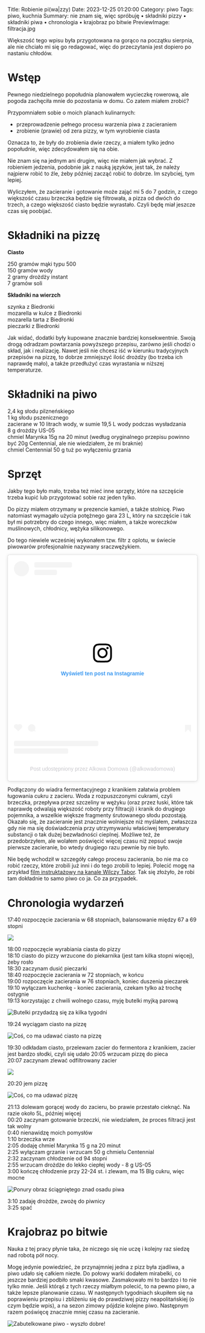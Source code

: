 Title: Robienie pi(wa|zzy)
Date: 2023-12-25 01:20:00
Category: piwo
Tags: piwo, kuchnia
Summary: nie znam się, więc spróbuję • składniki pizzy • składniki piwa • chronologia • krajobraz po bitwie
PreviewImage: filtracja.jpg

Większość tego wpisu była przygotowana na gorąco na początku sierpnia, ale nie chciało mi się go redagować, więc do przeczytania jest dopiero po nastaniu chłodów.

# Wstęp

Pewnego niedzielnego popołudnia planowałem wycieczkę rowerową, ale pogoda zachęciła mnie do pozostania w domu. Co zatem miałem zrobić?

Przypomniałem sobie o moich planach kulinarnych:

 - przeprowadzenie pełnego procesu warzenia piwa z zacieraniem
 - zrobienie (prawie) od zera pizzy, w tym wyrobienie ciasta

Oznacza to, że były do zrobienia dwie rzeczy, a miałem tylko jedno popołudnie, więc zdecydowałem się na obie.

Nie znam się na jednym ani drugim, więc nie miałem jak wybrać. Z robieniem jedzenia, podobnie jak z nauką języków, jest tak, że należy najpierw robić to źle, żeby później zacząć robić to dobrze. Im szybciej, tym lepiej.

Wyliczyłem, że zacieranie i gotowanie może zająć mi 5 do 7 godzin, z czego większość czasu brzeczka będzie się filtrowała, a pizza od dwóch do trzech, a czego większość ciasto będzie wyrastało. Czyli będę miał jeszcze czas się poobijać.

# Składniki na pizzę

**Ciasto**

250 gramów mąki typu 500  
150 gramów wody  
2 gramy drożdży instant  
7 gramów soli  

**Składniki na wierzch**

szynka z Biedronki  
mozarella w kulce z Biedronki  
mozarella tarta z Biedronki  
pieczarki z Biedronki  

Jak widać, dodatki były kupowane znacznie bardziej konsekwentnie. Swoją drogą odradzam powtarzania powyższego przepisu, zarówno jeśli chodzi o skład, jak i realizację. Nawet jeśli nie chcesz iść w kierunku tradycyjnych przepisów na pizzę, to dobrze zmniejszyć ilość drożdży (bo trzeba ich naprawdę mało), a także przedłużyć czas wyrastania w niższej temperaturze.

# Składniki na piwo

2,4 kg słodu pilzneńskiego  
1 kg słodu pszenicznego  
zacierane w 10 litrach wody, w sumie 19,5 L wody podczas wysładzania  
8 g drożdży US-05  
chmiel Marynka 15g na 20 minut (według oryginalnego przepisu powinno być 20g Centennial, ale nie wiedziałem, że mi braknie)  
chmiel Centennial 50 g tuż po wyłączeniu grzania  

# Sprzęt

Jakby tego było mało, trzeba też mieć inne sprzęty, które na szczęście trzeba kupić lub przygotować sobie raz jeden tylko.

Do pizzy miałem otrzymany w prezencie kamień, a także stolnicę. Piwo natomiast wymagało użycia potężnego gara 23 L, który na szczęście i tak był mi potrzebny do czego innego, więc miałem, a także woreczków muślinowych, chłodnicy, wężyka silikonowego.

Do tego niewiele wcześniej wykonałem tzw. filtr z oplotu, w świecie piwowarów profesjonalnie nazywany sraczwężykiem.

<blockquote class="instagram-media" data-instgrm-captioned data-instgrm-permalink="https://www.instagram.com/p/CvLDa06rVPn/?utm_source=ig_embed&amp;utm_campaign=loading" data-instgrm-version="14" style=" background:#FFF; border:0; border-radius:3px; box-shadow:0 0 1px 0 rgba(0,0,0,0.5),0 1px 10px 0 rgba(0,0,0,0.15); margin: 1px; max-width:540px; min-width:326px; padding:0; width:99.375%; width:-webkit-calc(100% - 2px); width:calc(100% - 2px);"><div style="padding:16px;"> <a href="https://www.instagram.com/p/CvLDa06rVPn/?utm_source=ig_embed&amp;utm_campaign=loading" style=" background:#FFFFFF; line-height:0; padding:0 0; text-align:center; text-decoration:none; width:100%;" target="_blank"> <div style=" display: flex; flex-direction: row; align-items: center;"> <div style="background-color: #F4F4F4; border-radius: 50%; flex-grow: 0; height: 40px; margin-right: 14px; width: 40px;"></div> <div style="display: flex; flex-direction: column; flex-grow: 1; justify-content: center;"> <div style=" background-color: #F4F4F4; border-radius: 4px; flex-grow: 0; height: 14px; margin-bottom: 6px; width: 100px;"></div> <div style=" background-color: #F4F4F4; border-radius: 4px; flex-grow: 0; height: 14px; width: 60px;"></div></div></div><div style="padding: 19% 0;"></div> <div style="display:block; height:50px; margin:0 auto 12px; width:50px;"><svg width="50px" height="50px" viewBox="0 0 60 60" version="1.1" xmlns="https://www.w3.org/2000/svg" xmlns:xlink="https://www.w3.org/1999/xlink"><g stroke="none" stroke-width="1" fill="none" fill-rule="evenodd"><g transform="translate(-511.000000, -20.000000)" fill="#000000"><g><path d="M556.869,30.41 C554.814,30.41 553.148,32.076 553.148,34.131 C553.148,36.186 554.814,37.852 556.869,37.852 C558.924,37.852 560.59,36.186 560.59,34.131 C560.59,32.076 558.924,30.41 556.869,30.41 M541,60.657 C535.114,60.657 530.342,55.887 530.342,50 C530.342,44.114 535.114,39.342 541,39.342 C546.887,39.342 551.658,44.114 551.658,50 C551.658,55.887 546.887,60.657 541,60.657 M541,33.886 C532.1,33.886 524.886,41.1 524.886,50 C524.886,58.899 532.1,66.113 541,66.113 C549.9,66.113 557.115,58.899 557.115,50 C557.115,41.1 549.9,33.886 541,33.886 M565.378,62.101 C565.244,65.022 564.756,66.606 564.346,67.663 C563.803,69.06 563.154,70.057 562.106,71.106 C561.058,72.155 560.06,72.803 558.662,73.347 C557.607,73.757 556.021,74.244 553.102,74.378 C549.944,74.521 548.997,74.552 541,74.552 C533.003,74.552 532.056,74.521 528.898,74.378 C525.979,74.244 524.393,73.757 523.338,73.347 C521.94,72.803 520.942,72.155 519.894,71.106 C518.846,70.057 518.197,69.06 517.654,67.663 C517.244,66.606 516.755,65.022 516.623,62.101 C516.479,58.943 516.448,57.996 516.448,50 C516.448,42.003 516.479,41.056 516.623,37.899 C516.755,34.978 517.244,33.391 517.654,32.338 C518.197,30.938 518.846,29.942 519.894,28.894 C520.942,27.846 521.94,27.196 523.338,26.654 C524.393,26.244 525.979,25.756 528.898,25.623 C532.057,25.479 533.004,25.448 541,25.448 C548.997,25.448 549.943,25.479 553.102,25.623 C556.021,25.756 557.607,26.244 558.662,26.654 C560.06,27.196 561.058,27.846 562.106,28.894 C563.154,29.942 563.803,30.938 564.346,32.338 C564.756,33.391 565.244,34.978 565.378,37.899 C565.522,41.056 565.552,42.003 565.552,50 C565.552,57.996 565.522,58.943 565.378,62.101 M570.82,37.631 C570.674,34.438 570.167,32.258 569.425,30.349 C568.659,28.377 567.633,26.702 565.965,25.035 C564.297,23.368 562.623,22.342 560.652,21.575 C558.743,20.834 556.562,20.326 553.369,20.18 C550.169,20.033 549.148,20 541,20 C532.853,20 531.831,20.033 528.631,20.18 C525.438,20.326 523.257,20.834 521.349,21.575 C519.376,22.342 517.703,23.368 516.035,25.035 C514.368,26.702 513.342,28.377 512.574,30.349 C511.834,32.258 511.326,34.438 511.181,37.631 C511.035,40.831 511,41.851 511,50 C511,58.147 511.035,59.17 511.181,62.369 C511.326,65.562 511.834,67.743 512.574,69.651 C513.342,71.625 514.368,73.296 516.035,74.965 C517.703,76.634 519.376,77.658 521.349,78.425 C523.257,79.167 525.438,79.673 528.631,79.82 C531.831,79.965 532.853,80.001 541,80.001 C549.148,80.001 550.169,79.965 553.369,79.82 C556.562,79.673 558.743,79.167 560.652,78.425 C562.623,77.658 564.297,76.634 565.965,74.965 C567.633,73.296 568.659,71.625 569.425,69.651 C570.167,67.743 570.674,65.562 570.82,62.369 C570.966,59.17 571,58.147 571,50 C571,41.851 570.966,40.831 570.82,37.631"></path></g></g></g></svg></div><div style="padding-top: 8px;"> <div style=" color:#3897f0; font-family:Arial,sans-serif; font-size:14px; font-style:normal; font-weight:550; line-height:18px;">Wyświetl ten post na Instagramie</div></div><div style="padding: 12.5% 0;"></div> <div style="display: flex; flex-direction: row; margin-bottom: 14px; align-items: center;"><div> <div style="background-color: #F4F4F4; border-radius: 50%; height: 12.5px; width: 12.5px; transform: translateX(0px) translateY(7px);"></div> <div style="background-color: #F4F4F4; height: 12.5px; transform: rotate(-45deg) translateX(3px) translateY(1px); width: 12.5px; flex-grow: 0; margin-right: 14px; margin-left: 2px;"></div> <div style="background-color: #F4F4F4; border-radius: 50%; height: 12.5px; width: 12.5px; transform: translateX(9px) translateY(-18px);"></div></div><div style="margin-left: 8px;"> <div style=" background-color: #F4F4F4; border-radius: 50%; flex-grow: 0; height: 20px; width: 20px;"></div> <div style=" width: 0; height: 0; border-top: 2px solid transparent; border-left: 6px solid #f4f4f4; border-bottom: 2px solid transparent; transform: translateX(16px) translateY(-4px) rotate(30deg)"></div></div><div style="margin-left: auto;"> <div style=" width: 0px; border-top: 8px solid #F4F4F4; border-right: 8px solid transparent; transform: translateY(16px);"></div> <div style=" background-color: #F4F4F4; flex-grow: 0; height: 12px; width: 16px; transform: translateY(-4px);"></div> <div style=" width: 0; height: 0; border-top: 8px solid #F4F4F4; border-left: 8px solid transparent; transform: translateY(-4px) translateX(8px);"></div></div></div> <div style="display: flex; flex-direction: column; flex-grow: 1; justify-content: center; margin-bottom: 24px;"> <div style=" background-color: #F4F4F4; border-radius: 4px; flex-grow: 0; height: 14px; margin-bottom: 6px; width: 224px;"></div> <div style=" background-color: #F4F4F4; border-radius: 4px; flex-grow: 0; height: 14px; width: 144px;"></div></div></a><p style=" color:#c9c8cd; font-family:Arial,sans-serif; font-size:14px; line-height:17px; margin-bottom:0; margin-top:8px; overflow:hidden; padding:8px 0 7px; text-align:center; text-overflow:ellipsis; white-space:nowrap;"><a href="https://www.instagram.com/p/CvLDa06rVPn/?utm_source=ig_embed&amp;utm_campaign=loading" style=" color:#c9c8cd; font-family:Arial,sans-serif; font-size:14px; font-style:normal; font-weight:normal; line-height:17px; text-decoration:none;" target="_blank">Post udostępniony przez Alkowa Domowa (@alkowadomowa)</a></p></div></blockquote>
<script async src="https://www.instagram.com/embed.js"></script>

Podłączony do wiadra fermentacyjnego z kranikiem załatwia problem ługowania cukru z zacieru. Woda z rozpuszczonymi cukrami, czyli brzeczka, przepływa przez szczeliny w wężyku (oraz przez łuski, które tak naprawdę odwalają większość roboty przy filtracji) i kranik do drugiego pojemnika, a wszelkie większe fragmenty śrutowanego słodu pozostają. Okazało się, że zacieranie jest znacznie wolniejsze niż myślałem, zwłaszcza gdy nie ma się doświadczenia przy utrzymywaniu właściwej temperatury substancji o tak dużej bezwładności cieplnej. Możliwe też, że przedobrzyłem, ale wolałem poświęcić więcej czasu niż zepsuć swoje pierwsze zacieranie, bo wtedy drugiego razu pewnie by nie było.

Nie będę wchodził w szczegóły całego procesu zacierania, bo nie ma co robić rzeczy, które zrobili już inni i do tego zrobili to lepiej. Polecić mogę na przykład [film instruktażowy na kanale Wilczy Tabor](https://www.youtube.com/watch?v=KzbSpRVlYeU). Tak się złożyło, że robi tam dokładnie to samo piwo co ja. Co za przypadek.

# Chronologia wydarzeń

17:40 rozpoczęcie zacierania w 68 stopniach, balansowanie między 67 a 69 stopni  

![]({attach}zacieranie.jpg)

18:00 rozpoczęcie wyrabiania ciasta do pizzy  
18:10 ciasto do pizzy wrzucone do piekarnika (jest tam kilka stopni więcej), żeby rosło  
18:30 zaczynam dusić pieczarki  
18:40 rozpoczęcie zacierania w 72 stopniach, w końcu  
19:00 rozpoczęcie zacierania w 76 stopniach, koniec duszenia pieczarek  
19:10 wyłączam kuchenkę - koniec zacierania, czekam tylko aż trochę ostygnie  
19:13 korzystając z chwili wolnego czasu, myję butelki myjką parową  

![Butelki przydadzą się za kilka tygodni]({attach}czyszczenie-butelek.jpg)

19:24 wyciągam ciasto na pizzę  

![Coś, co ma udawać ciasto na pizzę]({attach}zupelnie-nie-to.jpg)

19:30 odkładam ciasto, przelewam zacier do fermentora z kranikiem, zacier jest bardzo słodki, czyli się udało
20:05 wrzucam pizzę do pieca  
20:07 zaczynam zlewać odfiltrowany zacier  

![]({attach}filtracja.jpg)

20:20 jem pizzę

![Coś, co ma udawać pizzę]({attach}nie-pizza.jpg)

21:13 dolewam gorącej wody do zacieru, bo prawie przestało cieknąć. Na razie około 5L, później więcej  
00:20 zaczynam gotowanie brzeczki, nie wiedziałem, że proces filtracji jest tak wolny  
0:40 nienawidzę moich pomysłów  
1:10 brzeczka wrze  
2:05 dodaję chmiel Marynka 15 g na 20 minut  
2:25 wyłączam grzanie i wrzucam 50 g chmielu Centennial  
2:32 zaczynam chłodzenie od 94 stopni  
2:55 wrzucam drożdże do lekko ciepłej wody - 8 g US-05  
3:00 kończę chłodzenie przy 22-24 st. i zlewam, ma 15 Blg cukru, więc mocne

![Ponury obraz ściągniętego znad osadu piwa]({attach}gotowanie-brzeczki.jpg)

3:10 zadaję drożdże, zwożę do piwnicy  
3:25 spać

# Krajobraz po bitwie

Nauka z tej pracy płynie taka, że niczego się nie uczę i kolejny raz siedzę nad robotą pół nocy.

Mogę jedynie powiedzieć, że przynajmniej jedna z pizz była zjadliwa, a piwo udało się całkiem niezłe. Do połowy warki dodałem mirabelki, co jeszcze bardziej podbiło smaki kwasowe. Zasmakowało mi to bardzo i to nie tylko mnie. Jeśli którąś z tych rzeczy miałbym polecić, to na pewno piwo, a także lepsze planowanie czasu. W następnych tygodniach skupiłem się na poprawieniu przepisu i zbliżeniu się do prawdziwej pizzy neapolitańskiej (o czym będzie wpis), a na sezon zimowy pójdzie kolejne piwo. Następnym razem poświęcę znacznie mniej czasu na zacieranie.

![Zabutelkowane piwo - wyszło dobre!]({attach}butelki.jpg)
